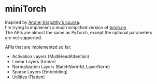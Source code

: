 # miniTorch

Inspired by [Andrej Karpathy's course](https://karpathy.ai/zero-to-hero.html).  
I'm trying to implement a much simplified version of [torch.nn](https://pytorch.org/docs/stable/nn.html).  
The APIs are almost the same as PyTorch, except the optional parameters are not supported.

APIs that are implemented so far: 
- Activation Layers (MultiHeadAttention)
- Linear Layers (Linear)
- Normalization Layers (BatchNorm1d, LayerNorm)
- Sparse Layers (Embedding)
- Utilities (Flatten)
